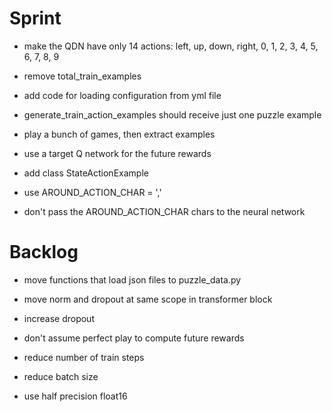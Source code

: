 # Sprint

- make the QDN have only 14 actions: left, up, down, right, 0, 1, 2, 3, 4, 5, 6, 7, 8, 9
- remove total_train_examples
- add code for loading configuration from yml file

- generate_train_action_examples should receive just one puzzle example
- play a bunch of games, then extract examples

- use a target Q network for the future rewards
- add class StateActionExample

- use AROUND_ACTION_CHAR = ','
- don't pass the AROUND_ACTION_CHAR chars to the neural network

# Backlog

- move functions that load json files to puzzle_data.py
- move norm and dropout at same scope in transformer block
- increase dropout

- don't assume perfect play to compute future rewards
- reduce number of train steps
- reduce batch size
- use half precision float16
